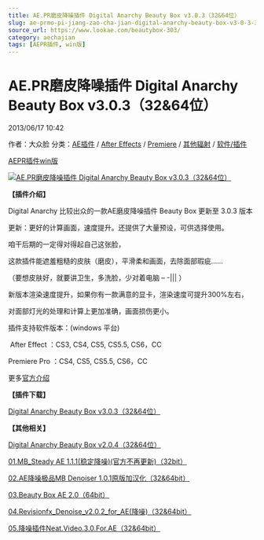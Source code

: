 ```yaml
---
title: AE.PR磨皮降噪插件 Digital Anarchy Beauty Box v3.0.3（32&64位）
slug: ae-prmo-pi-jiang-zao-cha-jian-digital-anarchy-beauty-box-v3-0-3-32-64wei
source_url: https://www.lookae.com/beautybox-303/
category: aechajian
tags: [AEPR插件, win版]
---
```

# AE.PR磨皮降噪插件 Digital Anarchy Beauty Box v3.0.3（32&64位）

2013/06/17 10:42

作者：大众脸
分类：[AE插件](https://www.lookae.com/after-effects/aechajian/) / [After Effects](https://www.lookae.com/after-effects/) / [Premiere](https://www.lookae.com/qitarjcj/premierezy/) / [其他辐射](https://www.lookae.com/others/) / [软件/插件](https://www.lookae.com/qitarjcj/)

[AEPR插件](https://www.lookae.com/tag/aepr%e6%8f%92%e4%bb%b6/)[win版](https://www.lookae.com/tag/win%e7%89%88/)

[![AE.PR磨皮降噪插件 Digital Anarchy Beauty Box v3.0.3（32&64位）](https://www.lookae.com/wp-content/uploads/2013/06/beautybox-303.jpg "AE.PR磨皮降噪插件 Digital Anarchy Beauty Box v3.0.3（32&64位）-LookAE.com")](https://www.lookae.com/wp-content/uploads/2013/06/beautybox-303.jpg)

**【插件介绍】**

Digital Anarchy 比较出众的一款AE磨皮降噪插件 Beauty Box 更新至 3.0.3 版本

更新：更好的计算画面，速度提升。还提供了大量预设，可供选择使用。

咱干后期的一定得对得起自己这张脸，

这款插件能遮羞粗糙的皮肤（磨皮），平滑柔和画面，去除面部瑕疵……

（要想皮肤好，就要讲卫生，多洗脸，少对着电脑 – -||| ）

新版本渲染速度提升，如果你有一款满意的显卡，渲染速度可提升300%左右，

对面部灯光的处理和计算上更加准确，画面损伤更小。

插件支持软件版本：(windows 平台)

 After Effect ：CS3, CS4, CS5, CS5.5, CS6，CC

Premiere Pro ：CS4, CS5, CS5.5, CS6，CC

更多[官方介绍](http://www.digitalanarchy.com/beautyVID/main.html)

**【插件下载】**

[Digital Anarchy Beauty Box v3.0.3（32&64位）](https://www.400gb.com/file/23169748)

**【其他相关】**

[Digital Anarchy Beauty Box v2.0.4（32&64位）](https://www.lookae.com/b-box-204/)

[01.MB\_Steady AE 1.1.1(稳定降噪)(官方不再更新)（32bit）](https://www.lookae.com/noise-5he1/)

[02.AE降噪极品MB Denoiser 1.0.1原版加汉化（32&64bit）](https://www.lookae.com/noise-5he1/)

[03.Beauty Box AE 2.0（64bit）](https://www.lookae.com/noise-5he1/)

[04.Revisionfx\_Denoise\_v2.0.2\_for\_AE(降噪)（32&64bit）](https://www.lookae.com/noise-5he1/)

[05.降噪插件Neat.Video.3.0.For.AE（32&64bit）](https://www.lookae.com/noise-5he1/)
